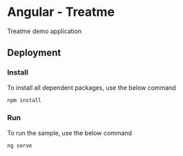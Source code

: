 # Angular -  Treatme

Treatme demo application

## Deployment

### Install

To install all dependent packages, use the below command

```sh
npm install
```

### Run

To run the sample, use the below command

```sh
ng serve
```


